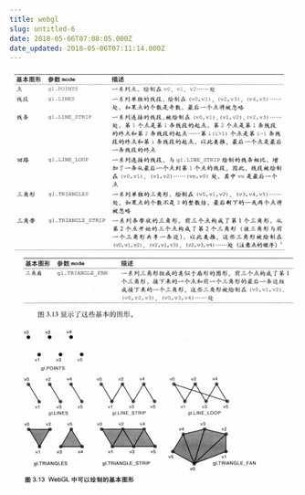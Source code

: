 ```yaml
---
title: webgl
slug: untitled-6
date: 2018-05-06T07:08:05.000Z
date_updated: 2018-05-06T07:11:14.000Z
---
```


![](/source/images/2018/05/1.png)
![](/source/images/2018/05/2.png)
